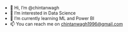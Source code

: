 - 👋 Hi, I’m @chintanwagh
- 👀 I’m interested in Data Science 
- 🌱 I’m currently learning ML and Power BI 
- 📫 You can reach me on chintanwagh1996@gmail.com

<!---
chintanwagh/chintanwagh is a ✨ special ✨ repository because its `README.md` (this file) appears on your GitHub profile.
You can click the Preview link to take a look at your changes.
--->
